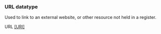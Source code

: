 ### URL datatype

Used to link to an external website, or other resource not held in a register.


URL <a data-link-type="biblio" href="#biblio-uri">[URI]</a>
